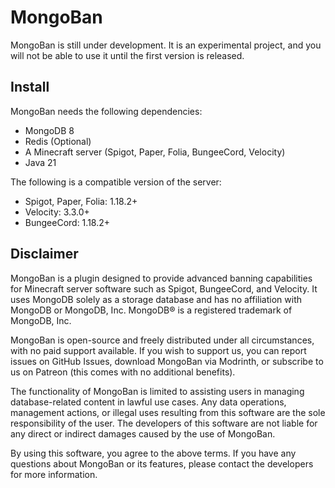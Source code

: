 # MongoBan
MongoBan is still under development. It is an experimental project, 
and you will not be able to use it until the first version is released.

## Install
MongoBan needs the following dependencies:
- MongoDB 8
- Redis (Optional)
- A Minecraft server (Spigot, Paper, Folia, BungeeCord, Velocity)
- Java 21

The following is a compatible version of the server:
- Spigot, Paper, Folia: 1.18.2+
- Velocity: 3.3.0+
- BungeeCord: 1.18.2+

## Disclaimer

MongoBan is a plugin designed to provide advanced banning capabilities for Minecraft server 
software such as Spigot, BungeeCord, and Velocity. It uses MongoDB solely as a storage database 
and has no affiliation with MongoDB or MongoDB, Inc. MongoDB® is a registered trademark of MongoDB, Inc.

MongoBan is open-source and freely distributed under all circumstances, with no paid support available. 
If you wish to support us, you can report issues on GitHub Issues, download MongoBan via Modrinth, 
or subscribe to us on Patreon (this comes with no additional benefits).

The functionality of MongoBan is limited to assisting users in managing database-related content in lawful 
use cases. Any data operations, management actions, or illegal uses resulting from this software are the 
sole responsibility of the user. The developers of this software are not liable for any direct or indirect 
damages caused by the use of MongoBan.

By using this software, you agree to the above terms. If you have any questions about MongoBan or its features, 
please contact the developers for more information.